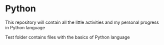 # Python
This repository will contain all the little activities and my personal progress in Python language

Test folder contains files with the basics of Python language
